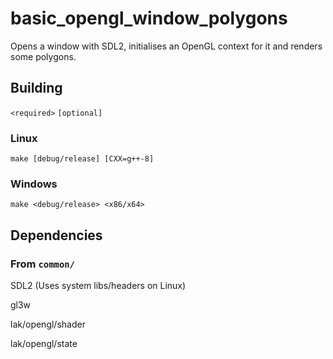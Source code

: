 # basic_opengl_window_polygons

Opens a window with SDL2, initialises an OpenGL context for it and renders some
polygons.

## Building

`<required>` `[optional]`

### Linux

```
make [debug/release] [CXX=g++-8]
```

### Windows

```
make <debug/release> <x86/x64>
```

## Dependencies

### From `common/`

SDL2 (Uses system libs/headers on Linux)

gl3w

lak/opengl/shader

lak/opengl/state
